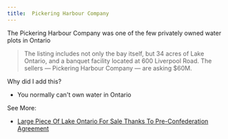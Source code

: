 ```yaml
---
title:  Pickering Harbour Company
---
```


The Pickering Harbour Company was one of the few privately owned water plots in Ontario

> The listing includes not only the bay itself, but 34 acres of Lake Ontario, and a banquet facility located at 600 Liverpool Road. The sellers — Pickering Harbour Company — are asking $60M.

Why did I add this?
- You normally can't own water in Ontario

See More:  
- [Large Piece Of Lake Ontario For Sale Thanks To Pre-Confederation Agreement](https://storeys.com/lake-ontario-for-sale-600-liverpool-pickering/)  